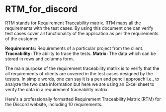 # RTM_for_discord

RTM stands for Requirement Traceability matrix. RTM maps all the requirements with the test cases. By using this document one can verify test cases cover all functionality of the application as per the requirements of the customer.

**Requirements:** Requirements of a particular project from the client. 
**Traceability:** The ability to trace the tests.
**Matrix:** The data which can be stored in rows and columns form.

The main purpose of the requirement traceability matrix is to verify that the all requirements of clients are covered in the test cases designed by the testers.
In simple words, one can say it is a pen and pencil approach i.e., to analyze the two data information but here we are using an Excel sheet to verify the data in a requirement traceability matrix.

Here's a professionally formatted Requirement Traceability Matrix (RTM) for the Discord website, including 10 requirements.
